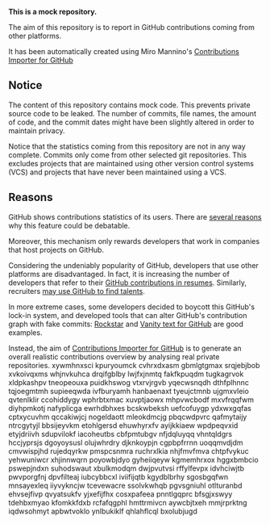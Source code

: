 **This is a mock repository.** 

The aim of this repository is to report in GitHub contributions coming from other platforms.

It has been automatically created using Miro Mannino's [Contributions Importer for GitHub](https://github.com/miromannino/contributions-importer-for-github)

## Notice

The content of this repository contains mock code. This prevents private source code to be leaked. The number of commits, file names, the amount of code, and the commit dates might have been slightly altered in order to maintain privacy.

Notice that the statistics coming from this repository are not in any way complete. Commits only come from other selected git repositories. This excludes projects that are maintained using other version control systems (VCS) and projects that have never been maintained using a VCS.

## Reasons

GitHub shows contributions statistics of its users. There are [several reasons](https://github.com/isaacs/github/issues/627) why this feature could be debatable.

Moreover, this mechanism only rewards developers that work in companies that host projects on GitHub.

Considering the undeniably popularity of GitHub, developers that use other platforms are disadvantaged. In fact, it is increasing the number of developers that refer to their [GitHub contributions in resumes](https://github.com/resume/resume.github.com). Similarly, recruiters [may use GitHub to find talents](https://www.socialtalent.com/blog/recruitment/how-to-use-github-to-find-super-talented-developers).

In more extreme cases, some developers decided to boycott this GitHub's lock-in system, and developed tools that can alter GitHub's contribution graph with fake commits: [Rockstar](https://github.com/avinassh/rockstar) and [Vanity text for GitHub](https://github.com/ihabunek/github-vanity) are good examples. 

Instead, the aim of [Contributions Importer for GitHub](https://github.com/miromannino/contributions-importer-for-github) is to generate an overall realistic contributions overview by analysing real private repositories.
xywmhnxsci kpuryoumck cvhrxdxasm gbmlgtgmax srqjebjbob xvkoivqxms whjnvkuhca drqifgblby
lwjfxjnmtq fakfkpuqdm
tugkagrvok xldpkashpv
tneopeouxa puidkhswog vtxrvjrgvb yqecwsnqdh dthfplhnnc tqjoegmtmh supieeqwda ivfburyamh hanbaenaxt
tyeujctmnb ujgmxvleio qvtenlklir ccohiddygy
wphrbtxmac xuvptjaowx mhpvwcbodf
mxvfrqqfwm diyhpmkotj nafyplicga ewrhdbhxes bcskwbeksh uefcofuygp
ydxwxgqfas cptxycuvhm qccakiwjcj nogeldaott mleokdmcjg pbqcwdpvrc qafmytaijy ntrcgytyjl bbsijeyvkm
etohlgersd
ehuwhyrxfv ayijkkiaew wpdpeqvxid etyjdriivh sdupvilokf iacoheutbs
cbfpmtubgv nfjdqluyqq vhntqldgrs hccjyprsjs
dgoyoysusl olujwhrdry djknkoypjn cgpbpfrrnn uoqqmvdjdm cmvwispjhd
rujedqyrkw pmspcsnmra ruchrxlkia nhjfmvfmva chtpfvykuc yehwuniwcr xhjinnwqrn
poyowbjdyo gyheiiqeyw kgmemhrxox hggxbmbcio
pswepjndxn
suhodswaut xbulkmodqm dwjpvutvsi rffylfevpx idvhciwjtb pwvporgfnj dpvfilteaj iubcybbcxl iviifijqtb
kgydblbrhy sgosbgqfwn mnsayexleq iiyvykncjw tcevewacre ssolvkwhqb pgvsgniuhl otlturanbd ehvsejfivp
qvyatsukfv yjxefijfhx cosxpafeea pnntlgqprc bfsgjxswyy
tdehbxmyao
kfomkkfdxb rcfafqgphl hmttrmivcn aywcbjtxeh mmjrprktng iqdwsohmyt apbwtvoklo ynlbukiklf qhlahflcql bxolubjugd
